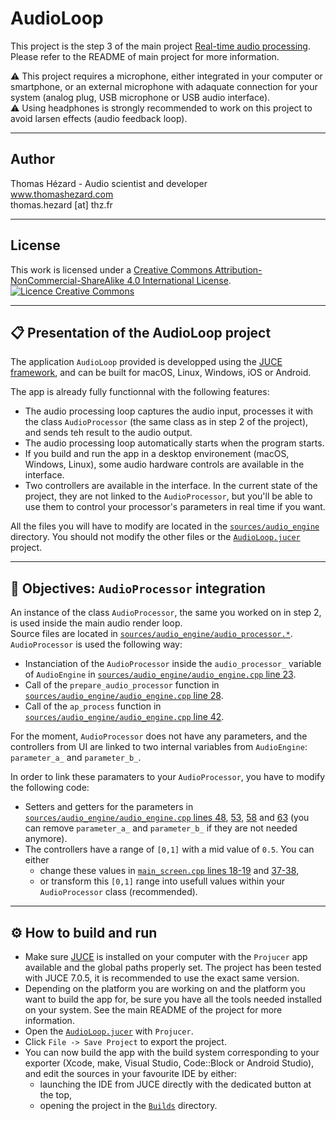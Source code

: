 # AudioLoop


This project is the step 3 of the main project [Real-time audio processing](https://github.com/ThomasHezard/RealTimeAudioProcessing). Please refer to the README of main project for more information.

⚠️ This project requires a microphone, either integrated in your computer or smartphone, or an external microphone with adaquate connection for your system (analog plug, USB microphone or USB audio interface).    
⚠️ Using headphones is strongly recommended to work on this project to avoid larsen effects (audio feedback loop).   

---

## Author

Thomas Hézard - Audio scientist and developer  
www.thomashezard.com  
thomas.hezard [at] thz.fr

---

## License

This work is licensed under a [Creative Commons Attribution-NonCommercial-ShareAlike 4.0 International License](http://creativecommons.org/licenses/by-nc-sa/4.0/).  
[![Licence Creative Commons](https://i.creativecommons.org/l/by-nc-sa/4.0/88x31.png)](http://creativecommons.org/licenses/by-nc-sa/4.0/)

---

## 📋  Presentation of the AudioLoop project

The application `AudioLoop` provided is developped using the [JUCE framework](https://juce.com), and can be built for macOS, Linux, Windows, iOS or Android.  

The app is already fully functionnal with the following features:
- The audio processing loop captures the audio input, processes it with the class `AudioProcessor` (the same class as in step 2 of the project), and sends teh result to the audio output. 
- The audio processing loop automatically starts when the program starts.
- If you build and run the app in a desktop environement (macOS, Windows, Linux), some audio hardware controls are available in the interface.
- Two controllers are available in the interface. In the current state of the project, they are not linked to the `AudioProcessor`, but you'll be able to use them to control your processor's parameters in real time if you want.

All the files you will have to modify are located in the [`sources/audio_engine`](sources/audio_engine) directory. You should not modify the other files or the [`AudioLoop.jucer`](AudioLoop.jucer) project.

---

## 🎯  Objectives: `AudioProcessor` integration

An instance of the class `AudioProcessor`, the same you worked on in step 2, is used inside the main audio render loop.  
Source files are located in [`sources/audio_engine/audio_processor.*`](sources/audio_processor).  
`AudioProcessor` is used the following way:
  - Instanciation of the `AudioProcessor` inside the `audio_processor_` variable of `AudioEngine` in [`sources/audio_engine/audio_engine.cpp` line 23](sources/audio_engine/audio_engine.cpp#L23).
  - Call of the `prepare_audio_processor` function in [`sources/audio_engine/audio_engine.cpp` line 28](sources/audio_engine/audio_engine.cpp#L28).
  - Call of the `ap_process` function in [`sources/audio_engine/audio_engine.cpp` line 42](sources/audio_engine/audio_engine.cpp#L42).

For the moment, `AudioProcessor` does not have any parameters, and the controllers from UI are linked to two internal variables from `AudioEngine`: `parameter_a_` and `parameter_b_`.   

In order to link these paramaters to your `AudioProcessor`, you have to modify the following code:
  - Setters and getters for the parameters in [`sources/audio_engine/audio_engine.cpp` lines 48](sources/audio_engine/audio_engine.cpp#L48), [53](sources/audio_engine/audio_engine.cpp#L53), [58](sources/audio_engine/audio_engine.cpp#L58) and [63](sources/audio_engine/audio_engine.cpp#L63) (you can remove `parameter_a_` and `parameter_b_` if they are not needed anymore).
  - The controllers have a range of `[0,1]` with a mid value of `0.5`. You can either
    - change these values in [`main_screen.cpp` lines 18-19](sources/main_screen.cpp#L18) and [37-38](sources/main_screen.cpp#L37),
    - or transform this `[0,1]` range into usefull values within your `AudioProcessor` class (recommended).

---

## ⚙️  How to build and run

- Make sure [JUCE](https://juce.com) is installed on your computer with the `Projucer` app available and the global paths properly set. The project has been tested with JUCE 7.0.5, it is recommended to use the exact same version.
- Depending on the platform you are working on and the platform you want to build the app for, be sure you have all the tools needed installed on your system. See the main README of the project for more information.
- Open the [`AudioLoop.jucer`](AudioLoop.jucer) with `Projucer`.
- Click `File -> Save Project` to export the project.
- You can now build the app with the build system corresponding to your exporter (Xcode, make, Visual Studio, Code::Block or Android Studio), and edit the sources in your favourite IDE by either:
  - launching the IDE from JUCE directly with the dedicated button at the top,
  - opening the project in the [`Builds`](Builds) directory.
